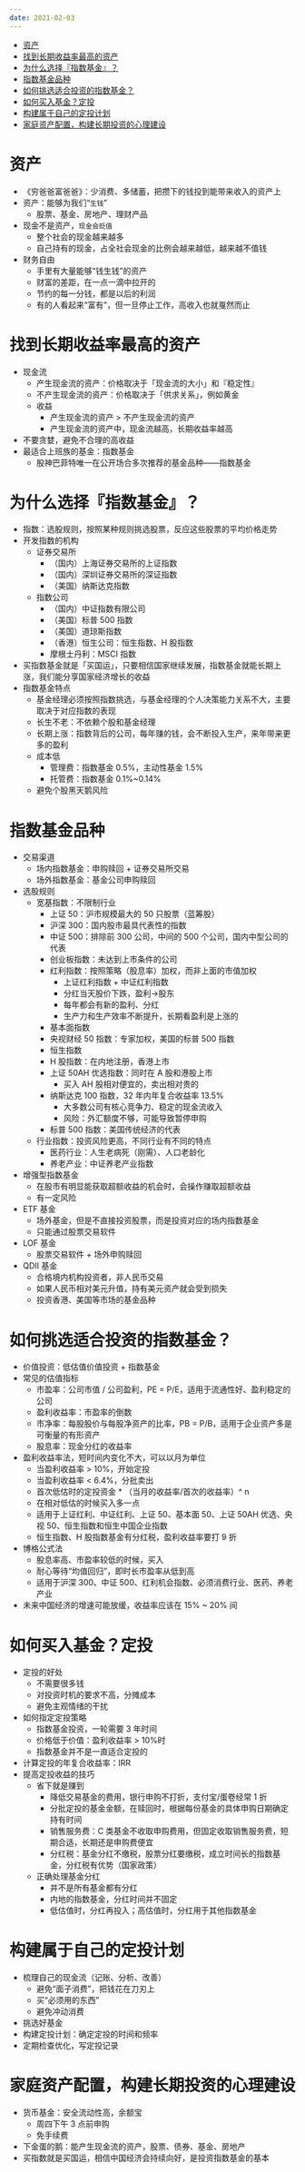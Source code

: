 ```yaml
---
date: 2021-02-03
---
```



<!-- TOC -->

- [资产](#资产)
- [找到长期收益率最高的资产](#找到长期收益率最高的资产)
- [为什么选择『指数基金』？](#为什么选择指数基金)
- [指数基金品种](#指数基金品种)
- [如何挑选适合投资的指数基金？](#如何挑选适合投资的指数基金)
- [如何买入基金？定投](#如何买入基金定投)
- [构建属于自己的定投计划](#构建属于自己的定投计划)
- [家庭资产配置，构建长期投资的心理建设](#家庭资产配置构建长期投资的心理建设)

<!-- /TOC -->

# 资产
* 《穷爸爸富爸爸》：少消费、多储蓄，把攒下的钱投到能带来收入的资产上
* 资产：能够为我们“`生钱`”
    * 股票、基金、房地产、理财产品
* 现金不是资产，`现金会贬值`
    * 整个社会的现金越来越多
    * 自己持有的现金，占全社会现金的比例会越来越低，越来越不值钱
* 财务自由
    * 手里有大量能够“钱生钱”的资产
    * 财富的差距，在一点一滴中拉开的
    * 节约的每一分钱，都是以后的利润
    * 有的人看起来“富有”，但一旦停止工作，高收入也就戛然而止

# 找到长期收益率最高的资产
* 现金流
    * 产生现金流的资产：价格取决于「现金流的大小」和『稳定性』
    * 不产生现金流的资产：价格取决于「供求关系」，例如黄金
    * 收益
        * 产生现金流的资产 > 不产生现金流的资产
        * 产生现金流的资产中，现金流越高，长期收益率越高
* 不要贪婪，避免不合理的高收益
* 最适合上班族的基金：指数基金
    * 股神巴菲特唯一在公开场合多次推荐的基金品种——指数基金

# 为什么选择『指数基金』？
* 指数：选股规则，按照某种规则挑选股票，反应这些股票的平均价格走势
* 开发指数的机构
    * 证券交易所
        * （国内）上海证券交易所的上证指数
        * （国内）深圳证券交易所的深证指数
        * （美国）纳斯达克指数
    * 指数公司
        * （国内）中证指数有限公司
        * （美国）标普 500 指数
        * （美国）道琼斯指数
        * （香港）恒生公司：恒生指数、H 股指数
        * 摩根士丹利：MSCI 指数
* 买指数基金就是「买国运」，只要相信国家继续发展，指数基金就能长期上涨，我们能分享国家经济增长的收益
* 指数基金特点
    * 基金经理必须按照指数挑选，与基金经理的个人决策能力关系不大，主要取决于对应指数的表现
    * 长生不老：不依赖个股和基金经理
    * 长期上涨：指数背后的公司，每年赚的钱，会不断投入生产，来年带来更多的盈利
    * 成本低
        * 管理费：指数基金 0.5%，主动性基金 1.5%
        * 托管费：指数基金 0.1%~0.14%
    * 避免个股黑天鹅风险

# 指数基金品种
* 交易渠道
    * 场内指数基金：申购赎回 + 证券交易所交易
    * 场外指数基金：基金公司申购赎回
* 选股规则
    * 宽基指数：不限制行业
        * 上证 50：沪市规模最大的 50 只股票（蓝筹股）
        * 沪深 300：国内股市最具代表性的指数
        * 中证 500：排除前 300 公司，中间的 500 个公司，国内中型公司的代表
        * 创业板指数：未达到上市条件的公司
        * 红利指数：按照策略（股息率）加权，而非上面的市值加权
            * 上证红利指数 + 中证红利指数
            * 分红当天股价下跌，盈利→股东
            * 每年都会有新的盈利、分红
            * 生产力和生产效率不断提升，长期看盈利是上涨的
        * 基本面指数
        * 央视财经 50 指数：专家加权，美国的标普 500 指数
        * 恒生指数
        * H 股指数：在内地注册，香港上市
        * 上证 50AH 优选指数：同时在 A 股和港股上市
            * 买入 AH 股相对便宜的，卖出相对贵的
        * 纳斯达克 100 指数，32 年内年复合收益率 13.5%
            * 大多数公司有核心竞争力、稳定的现金流收入
            * 风险：外汇额度不够，可能导致暂停申购
        * 标普 500 指数：美国传统经济的代表
    * 行业指数：投资风险更高，不同行业有不同的特点
        * 医药行业：人生老病死（刚需）、人口老龄化
        * 养老产业：中证养老产业指数
* 增强型指数基金
    * 在股市有明显能获取超额收益的机会时，会操作赚取超额收益
    * 有一定风险
* ETF 基金
    * 场外基金，但是不直接投资股票，而是投资对应的场内指数基金
    * 只能通过股票交易软件
* LOF 基金
    * 股票交易软件 + 场外申购赎回
* QDII 基金
    * 合格境内机构投资者，非人民币交易
    * 如果人民币相对美元升值，持有美元资产就会受到损失
    * 投资香港、美国等市场的基金品种

# 如何挑选适合投资的指数基金？
* 价值投资：低估值价值投资 + 指数基金
* 常见的估值指标
    * 市盈率：公司市值 / 公司盈利，PE = P/E，适用于流通性好、盈利稳定的公司
    * 盈利收益率：市盈率的倒数
    * 市净率：每股股价与每股净资产的比率，PB = P/B，适用于企业资产多是可衡量的有形资产
    * 股息率：现金分红的收益率
* 盈利收益率法，短时间内变化不大，可以以月为单位
    * 当盈利收益率 > 10%，开始定投
    * 当盈利收益率 < 6.4%，分批卖出
    * 首次低估时的定投资金 * （当月的收益率/首次的收益率）^ n
    * 在相对低估的时候买入多一点
    * 适用于上证红利、中证红利、上证 50、基本面 50、上证 50AH 优选、央视 50、恒生指数和恒生中国企业指数
    * 恒生指数、H 股指数基金有分红税，盈利收益率要打 9 折
* 博格公式法
    * 股息率高、市盈率较低的时候，买入
    * 耐心等待“均值回归”，即时长市盈率从低到高
    * 适用于沪深 300、中证 500、红利机会指数、必须消费行业、医药、养老产业
* 未来中国经济的增速可能放缓，收益率应该在 15% ~ 20% 间

# 如何买入基金？定投
* 定投的好处
    * 不需要很多钱
    * 对投资时机的要求不高，分摊成本
    * 避免主观情绪的干扰
* 如何指定定投策略
    * 指数基金投资，一轮需要 3 年时间
    * 价格低于价值：盈利收益率 > 10%时
    * 指数基金并不是一直适合定投的
* 计算定投的年复合收益率：IRR
* 提高定投收益的技巧
    * 省下就是赚到
        * 降低交易基金的费用，银行申购不打折，支付宝/蛋卷经常 1 折
        * 分批定投的基金金额，在赎回时，根据每份基金的具体申购日期确定持有时间
        * 销售服务费：C 类基金不收取申购费用，但固定收取销售服务费，短期合适，长期还是申购费便宜
        * 分红税：基金分红不缴税，股票分红要缴税，成立时间长的指数基金，分红税有优势（国家政策）
    * 正确处理基金分红
        * 并不是所有基金都有分红
        * 内地的指数基金，分红时间并不固定
        * 低估值时，分红再投入；高估值时，分红用于其他指数基金

# 构建属于自己的定投计划
* 梳理自己的现金流（记账、分析、改善）
    * 避免“面子消费”，把钱花在刀刃上
    * 买“必须用的东西”
    * 避免冲动消费
* 挑选好基金
* 构建定投计划：确定定投的时间和频率
* 定期检查优化，写定投记录

# 家庭资产配置，构建长期投资的心理建设
* 货币基金：安全流动性高，余额宝
    * 周四下午 3 点前申购
    * 免手续费
* 下金蛋的鹅：能产生现金流的资产，股票、债券、基金、房地产
* 买指数就是买国运，相信中国经济会持续向好，是投资指数基金的基本
